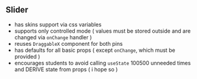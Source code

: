 ## Slider

* has skins support via css variables
* supports only controlled mode ( values must be stored outside and are changed via `onChange` handler )
* reuses `DraggableX` component for both pins
* has defaults for all basic props ( except `onChange`, which must be provided )
* encourages students to avoid calling `useState` 100500 unneeded times and DERIVE state from props ( i hope so )
